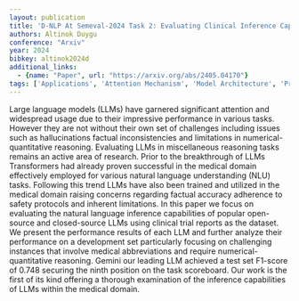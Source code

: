 ```yaml
---
layout: publication
title: 'D-NLP At Semeval-2024 Task 2: Evaluating Clinical Inference Capabilities Of Large Language Models'
authors: Altinok Duygu
conference: "Arxiv"
year: 2024
bibkey: altinok2024d
additional_links:
  - {name: "Paper", url: "https://arxiv.org/abs/2405.04170"}
tags: ['Applications', 'Attention Mechanism', 'Model Architecture', 'Pretraining Methods', 'Reinforcement Learning', 'Responsible AI', 'Transformer']
---
```

Large language models (LLMs) have garnered significant attention and widespread usage due to their impressive performance in various tasks. However they are not without their own set of challenges including issues such as hallucinations factual inconsistencies and limitations in numerical-quantitative reasoning. Evaluating LLMs in miscellaneous reasoning tasks remains an active area of research. Prior to the breakthrough of LLMs Transformers had already proven successful in the medical domain effectively employed for various natural language understanding (NLU) tasks. Following this trend LLMs have also been trained and utilized in the medical domain raising concerns regarding factual accuracy adherence to safety protocols and inherent limitations. In this paper we focus on evaluating the natural language inference capabilities of popular open-source and closed-source LLMs using clinical trial reports as the dataset. We present the performance results of each LLM and further analyze their performance on a development set particularly focusing on challenging instances that involve medical abbreviations and require numerical-quantitative reasoning. Gemini our leading LLM achieved a test set F1-score of 0.748 securing the ninth position on the task scoreboard. Our work is the first of its kind offering a thorough examination of the inference capabilities of LLMs within the medical domain.
